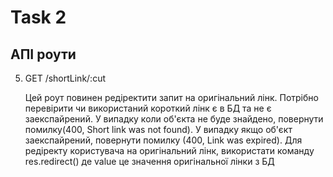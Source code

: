 # Task 2 

## АПІ роути

<!-- треба ше доробити схему, в якій вигляд бази даних. і добавити створення апі кей)) -->

<!-- 1. POST /users
   body: { email, password }

   Цей роут повинен стоврити профіль користувача, та згенерувати йому унікальний apiKey. Результатом запиту є стоврений у колекції об'єкт user. Якщо користувач передає email який вже використовується, то апі роут повинен повернути помилку (400, This email is already in use). Якщо користувач не передав необхідного поля, то повернути помилку(400, This field <fieldName> is required) -->

<!-- 2. POST /users/login
   body: { email, password }

   Цей роут повинен перевірити чи існує такий користувач, і у випадку якщо знайдено відповідний запис у БД, то повернути його. У випадку якщо співпадіння не знайдено, то повернути помилку(400, User with such credentials was not found) -->

<!-- 3. POST /links
   headers: { authorization: apiKey }
   body: { originalLink: string }

   Цей роут повинен створити в колекції links об'єкт, в якому буде збережена інформація про оригінальний лінк та його коротку форму. Якщо apiKey не знайдено, то повернути помилку(401, User is not authorized). Коротку форму потрібно згенерувати довжиною не більше 15 символів. Символи для генерації можна використовувати насутпні: A-Z, a-z, 0-9.
   Поле expiredAt виставляти на 5 днів, з моменту коли був стоврений об'єкт. Результатом цього запиту має бути об'єкт з наступнимим полями: { link: string, expiredAt: Date },
   де поле link це коротка форма, expiredAt це дата коли цей лінк буде заекспарений -->

<!-- 4. GET /links?expiredAt={ gt, lt }
   headers: { authorization: apiKey }

   Цей роут повинен повертати масив всіх лінків, які закріплені за користувачем. Якщо apiKey не знайдено, то повернути помилку(401, User is not authorized). Він має дозволяти фільтрацію результатів на основі поля expiredAt. Приклади:

   - GET /links?expiredAt={"gt":"2023-02-28T07:54:52.993Z" } -- повертає всі лінки, які мають за експайритися після 2023-02-28

   - GET /links?expiredAt={"gt":"2023-02-28T07:54:52.993Z","lt":"2023-03-05T07:54:52.993Z"} -- повертає всі лінки, які мають за експайритися після 2023-02-28 але до 2023-03-05

   - GET /links?expiredAt={"lt":"2023-03-05T07:54:52.993Z"} -- повертає всі лінки, які мають за експайритися до 2023-03-05 -->

5. GET /shortLink/:cut

   Цей роут повинен редіректити запит на оригінальний лінк. Потрібно перевірити чи використаний короткий лінк є в БД та не є заекспайрений. У випадку коли об'єкта не буде знайдено, повернути помилку(400, Short link was not found). У випадку якщо об'єкт заекспайрений, повернути помилку (400, Link was expired).
   Для редіректу користувача на оригінальний лінк, використати команду res.redirect(<value>)
   де value це значення оригінальної лінки з БД
